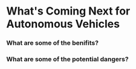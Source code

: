 # What's Coming Next for Autonomous Vehicles 


### What are some of the benifits?

### What are some of the potential dangers?
